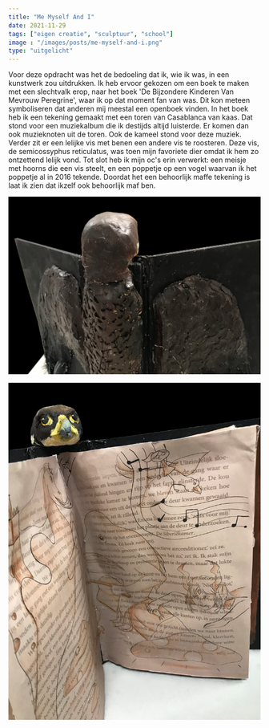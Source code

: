 ```yaml
---
title: "Me Myself And I"
date: 2021-11-29
tags: ["eigen creatie", "sculptuur", "school"]
image : "/images/posts/me-myself-and-i.png"
type: "uitgelicht"
---
```


Voor deze opdracht was het de bedoeling dat ik, wie ik was, in een kunstwerk zou uitdrukken. Ik heb ervoor gekozen om een boek te maken met een slechtvalk erop, naar het boek 'De Bijzondere Kinderen Van Mevrouw Peregrine', waar ik op dat moment fan van was. Dit kon meteen symboliseren dat anderen mij meestal een openboek vinden. In het boek heb ik een tekening gemaakt met een toren van Casablanca van kaas. Dat stond voor een muziekalbum die ik destijds altijd luisterde. Er komen dan ook muzieknoten uit de toren. Ook de kameel stond voor deze muziek. Verder zit er een lelijke vis met benen een andere vis te roosteren. Deze vis, de semicossyphus reticulatus, was toen mijn favoriete dier omdat ik hem zo ontzettend lelijk vond. Tot slot heb ik mijn oc's erin verwerkt: een meisje met hoorns die een vis steelt, en een poppetje op een vogel waarvan ik het poppetje al in 2016 tekende. Doordat het een behoorlijk maffe tekening is laat ik zien dat ikzelf ook behoorlijk maf ben.

![Achterkant](me-myself-and-i-achterkant.png)

![Achterkant](me-myself-and-i-zijkant.png)